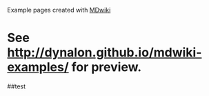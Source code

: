 Example pages created with [MDwiki](http://www.mdwiki.info)

# See <http://dynalon.github.io/mdwiki-examples/> for preview.

##test

